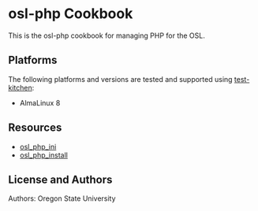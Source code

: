# osl-php Cookbook

This is the osl-php cookbook for managing PHP for the OSL.

## Platforms

The following platforms and versions are tested and supported using [test-kitchen](http://kitchen.ci/):

- AlmaLinux 8

## Resources

- [osl_php_ini](documentation/osl_php_ini.md)
- [osl_php_install](documentation/osl_php_install.md)

## License and Authors

Authors: Oregon State University
